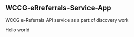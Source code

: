 ## WCCG-eRreferrals-Service-App
WCCG e-Referrals API service as a part of discovery work

Hello world
